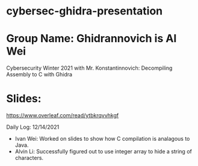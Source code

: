 # cybersec-ghidra-presentation
# Group Name: Ghidrannovich is Al Wei
Cybersecurity Winter 2021 with Mr. Konstantinnovich: Decompiling Assembly to C with Ghidra

# Slides:
https://www.overleaf.com/read/ytbkrqvvhkgf

Daily Log:
12/14/2021
- Ivan Wei: Worked on slides to show how C compilation is analagous to Java.
- Alvin Li: Successfully figured out to use integer array to hide a string of characters.
